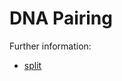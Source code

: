 # DNA Pairing

Further information:

*  [split](https://developer.mozilla.org/en-US/docs/Web/JavaScript/Reference/Global_Objects/String/split)
